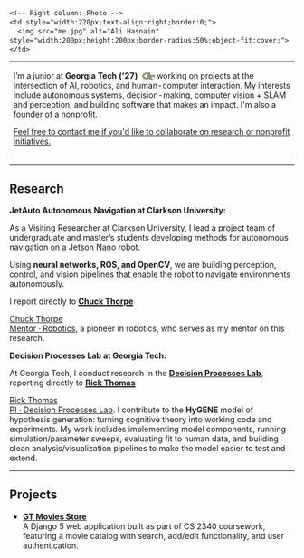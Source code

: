 <style>
  .pagehead h1 {
    display: none;
  }
</style>

<table style="width:100%;border:0;" border="0">
  <tr>
    <!-- Left column: Bio -->
    <td style="vertical-align:middle;border:0;">
      <p>
        I’m a junior at <strong>Georgia Tech (’27)</strong>
        <img src="/gt-mark.svg" alt="Georgia Tech logo"
             style="height:1em;width:auto;vertical-align:-0.2em;margin-left:4px;">
        working on projects at the intersection of AI, robotics, and human-computer interaction.  
        My interests include autonomous systems, decision-making, computer vision + SLAM and perception, and building software that makes an impact.
        I'm also a founder of a <a href="https://hamsa.ngo" target="_blank" rel="noopener noreferrer">nonprofit</a>.
      </p>
      <p>
        <a href="mailto:shasnain9@gatech.edu">Feel free to contact me if you'd like to collaborate on research or nonprofit initiatives.</a>
      </p>
    </td>

    <!-- Right column: Photo -->
    <td style="width:220px;text-align:right;border:0;">
      <img src="me.jpg" alt="Ali Hasnain" style="width:200px;height:200px;border-radius:50%;object-fit:cover;">
    </td>
  </tr>
</table>

---

## Research

**JetAuto Autonomous Navigation at Clarkson University:**

As a Visiting Researcher at Clarkson University, I lead a project team of undergraduate and master’s students developing methods for autonomous navigation on a Jetson Nano robot.

Using **neural networks, ROS, and OpenCV**, we are building perception, control, and vision pipelines that enable the robot to navigate environments autonomously.  

I report directly to
<a class="hover-card" href="https://www.clarkson.edu/people/chuck-thorpe" target="_blank" rel="noopener noreferrer">
  <span class="hc-trigger"><strong>Chuck Thorpe</strong></span>
  <span class="hc-pop" role="tooltip" aria-label="Photo of Chuck Thorpe">
    <img src="/images/mentors/chuck.jpg" alt="Chuck Thorpe headshot">
    <div class="hc-name">Chuck Thorpe</div>
    <div class="hc-title">Mentor · Robotics</div>
  </span>
</a>,
a pioneer in robotics, who serves as my mentor on this research.

**Decision Processes Lab at Georgia Tech:**  

At Georgia Tech, I conduct research in the
<a href="https://dpl.gatech.edu/" target="_blank" rel="noopener noreferrer"><strong>Decision Processes Lab</strong></a>,
reporting directly to
<a class="hover-card" href="https://psychology.gatech.edu/people/rick-thomas" target="_blank" rel="noopener noreferrer">
  <span class="hc-trigger"><strong>Rick Thomas</strong></span>
  <span class="hc-pop" role="tooltip" aria-label="Photo of Rick Thomas">
    <img src="/images/mentors/rick.jpg" alt="Rick Thomas headshot">
    <div class="hc-name">Rick Thomas</div>
    <div class="hc-title">PI · Decision Processes Lab</div>
  </span>
</a>.
I contribute to the <strong>HyGENE</strong> model of hypothesis generation: turning cognitive theory into working code and experiments. My work includes implementing model components, running simulation/parameter sweeps, evaluating fit to human data, and building clean analysis/visualization pipelines to make the model easier to test and extend.

---

## Projects

- [**GT Movies Store**](gt-movies.md)  
  A Django 5 web application built as part of CS 2340 coursework, featuring a movie catalog with search, add/edit functionality, and user authentication.

<style>
  .hover-card{ position:relative; display:inline-block; }
  .hover-card .hc-trigger{ text-decoration:underline; text-underline-offset:2px; }
  .hover-card .hc-pop{
    position:absolute; left:50%; bottom:1.6em; transform:translate(-50%, 6px) scale(.96);
    opacity:0; pointer-events:none; z-index:5;
    background:#fff; border:1px solid #e5e7eb; border-radius:12px;
    box-shadow:0 8px 24px rgba(0,0,0,.18); padding:8px; width:180px;
    transition:opacity .18s ease, transform .18s ease;
  }
  .hover-card .hc-pop img{ display:block; width:100%; height:auto; border-radius:8px; }
  .hover-card .hc-pop .hc-name{ font:600 14px/1.2 system-ui,-apple-system,Segoe UI,Roboto,Inter,Arial; margin-top:6px; }
  .hover-card .hc-pop .hc-title{ color:#6b7280; font:12px/1.2 system-ui,-apple-system,Segoe UI,Roboto,Inter,Arial; }
  .hover-card .hc-pop::after{
    content:""; position:absolute; top:100%; left:50%; transform:translateX(-50%);
    border-width:6px 6px 0 6px; border-style:solid;
    border-color:#fff transparent transparent transparent;
    filter: drop-shadow(0 2px 2px rgba(0,0,0,.06));
  }
  .hover-card:hover .hc-pop,
  .hover-card:focus-within .hc-pop{ opacity:1; transform:translate(-50%, 0) scale(1); }
  @media (prefers-reduced-motion: reduce){ .hover-card .hc-pop{ transition:none; } }
</style>
